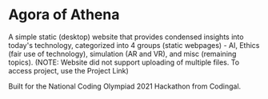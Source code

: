 # Agora of Athena
A simple static (desktop) website that provides condensed insights into today's technology, categorized into 4 groups (static webpages) - AI, Ethics (fair use of technology), simulation (AR and VR), and misc (remaining topics). (NOTE: Website did not support uploading of multiple files. To access project, use the Project Link)

Built for the National Coding Olympiad 2021 Hackathon from Codingal.
